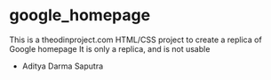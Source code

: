 # google_homepage

This is a theodinproject.com HTML/CSS project to create a replica of Google homepage
It is only a replica, and is not usable

- Aditya Darma Saputra
